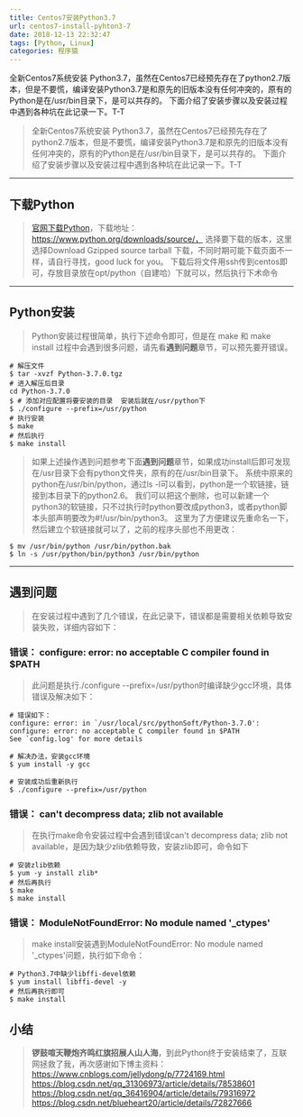 ```yaml
---
title: Centos7安装Python3.7
url: centos7-install-pyhton3-7
date: 2018-12-13 22:32:47
tags: [Python, Linux]
categories: 程序猿
---
```


全新Centos7系统安装 Python3.7，虽然在Centos7已经预先存在了python2.7版本，但是不要慌，编译安装Python3.7是和原先的旧版本没有任何冲突的，原有的Python是在/usr/bin目录下，是可以共存的。
下面介绍了安装步骤以及安装过程中遇到各种坑在此记录一下。T-T

<!--more-->

>全新Centos7系统安装 Python3.7，虽然在Centos7已经预先存在了python2.7版本，但是不要慌，编译安装Python3.7是和原先的旧版本没有任何冲突的，原有的Python是在/usr/bin目录下，是可以共存的。
下面介绍了安装步骤以及安装过程中遇到各种坑在此记录一下。T-T

----------

## 下载Python
> [官网下载Python](https://www.python.org/downloads/source/)，下载地址：https://www.python.org/downloads/source/， 选择要下载的版本，这里选择Download Gzipped source tarball 下载，不同时期可能下载页面不一样，请自行寻找，good luck for you。
> 下载后将文件用ssh传到centos即可，存放目录放在opt/python（自建哈）下就可以，然后执行下术命令

----------

## Python安装
> Python安装过程很简单，执行下述命令即可，但是在 make 和 make install 过程中会遇到很多问题，请先看**遇到问题**章节，可以预先要开错误。

``` linux
# 解压文件
$ tar -xvzf Python-3.7.0.tgz
# 进入解压后目录
cd Python-3.7.0
$ # 添加对应配置将要安装的目录  安装后就在/usr/python下
$ ./configure --prefix=/usr/python
# 执行安装
$ make
# 然后执行
$ make install
```

> 如果上述操作遇到问题参考下面**遇到问题**章节，如果成功install后即可发现在/usr目录下会有python文件夹，原有的在/usr/bin目录下。
系统中原来的python在/usr/bin/python，通过ls -l可以看到，python是一个软链接，链接到本目录下的python2.6。
我们可以把这个删除，也可以新建一个python3的软链接，只不过执行时python要改成python3，或者python脚本头部声明要改为#!/usr/bin/python3。
这里为了方便建议先重命名一下，然后建立个软链接就可以了，之前的程序头部也不用更改：

```linux
$ mv /usr/bin/python /usr/bin/python.bak
$ ln -s /usr/python/bin/python3 /usr/bin/python
```
----------

## 遇到问题
> 在安装过程中遇到了几个错误，在此记录下，错误都是需要相关依赖导致安装失败，详细内容如下：

### 错误： **configure: error: no acceptable C compiler found in $PATH**
> 此问题是执行./configure --prefix=/usr/python时编译缺少gcc环境，具体错误及解决如下：

``` linux
# 错误如下：
configure: error: in `/usr/local/src/pythonSoft/Python-3.7.0':
configure: error: no acceptable C compiler found in $PATH
See `config.log' for more details

# 解决办法，安装gcc环境
$ yum install -y gcc

# 安装成功后重新执行
$ ./configure --prefix=/usr/python
```

### 错误： **can't decompress data; zlib not available**
> 在执行make命令安装过程中会遇到错误can't decompress data; zlib not available，是因为缺少zlib依赖导致，安装zlib即可，命令如下

``` linux
# 安装zlib依赖
$ yum -y install zlib*
# 然后再执行
$ make
$ make install
```

### 错误： **ModuleNotFoundError: No module named '_ctypes'**
> make install安装遇到ModuleNotFoundError: No module named '_ctypes'问题，执行如下命令：
``` linux
# Python3.7中缺少libffi-devel依赖
$ yum install libffi-devel -y
# 然后再执行即可
$ make install
```

## 小结
> **锣鼓喧天鞭炮齐鸣红旗招展人山人海**，到此Python终于安装结束了，互联网拯救了我，再次感谢如下博主资料：
https://www.cnblogs.com/jellydong/p/7724169.html
https://blog.csdn.net/qq_31306973/article/details/78538601
https://blog.csdn.net/qq_36416904/article/details/79316972
https://blog.csdn.net/blueheart20/article/details/72827666

